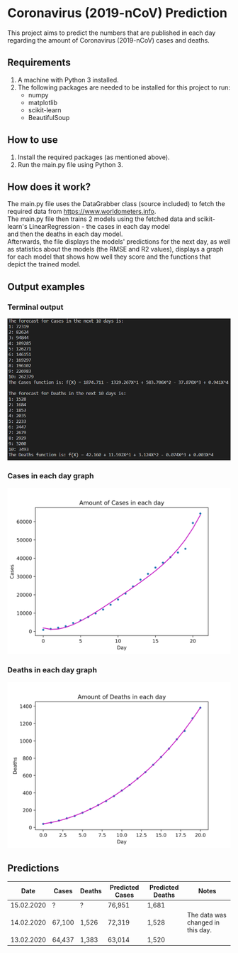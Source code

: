 # Coronavirus (2019-nCoV) Prediction
This project aims to predict the numbers that are published in each day regarding the amount of Coronavirus (2019-nCoV) cases and deaths.

## Requirements
1. A machine with Python 3 installed.
2. The following packages are needed to be installed for this project to run:
    - numpy
    - matplotlib
    - scikit-learn
    - BeautifulSoup

## How to use
1. Install the required packages (as mentioned above).
2. Run the main.py file using Python 3.

## How does it work?
The main.py file uses the DataGrabber class (source included) to fetch the required data from https://www.worldometers.info.  
The main.py file then trains 2 models using the fetched data and scikit-learn's LinearRegression - the cases in each day model  
and then the deaths in each day model.  
Afterwards, the file displays the models' predictions for the next day, as well as statistics about the models (the RMSE and R2 values), displays a graph for each model that shows how well they score and the functions that depict the trained model.

## Output examples
### Terminal output
![Terminal output](/outputs/terminal.png)

### Cases in each day graph
![Cases in each day graph](/outputs/cases_in_each_day.svg)

### Deaths in each day graph
![Deaths in each day graph](/outputs/deaths_in_each_day.svg)

## Predictions
| Date       | Cases  | Deaths | Predicted Cases | Predicted Deaths | Notes                             |
| ---------- | ------ | ------ | --------------- | ---------------- | ------------------------------    |
| 15.02.2020 | ?      | ?      | 76,951          | 1,681            |                                   |
| 14.02.2020 | 67,100 | 1,526  | 72,319          | 1,528            | The data was changed in this day. |
| 13.02.2020 | 64,437 | 1,383  | 63,014          | 1,520            |                                   |